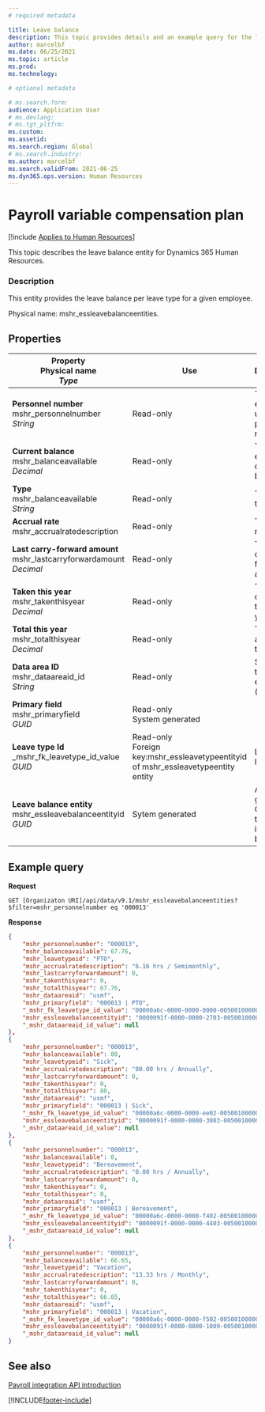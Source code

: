 ```yaml
---
# required metadata

title: Leave balance
description: This topic provides details and an example query for the leave balance entity in Dynamics 365 Human Resources.
author: marcelbf
ms.date: 06/25/2021
ms.topic: article
ms.prod: 
ms.technology: 

# optional metadata

# ms.search.form: 
audience: Application User
# ms.devlang: 
# ms.tgt_pltfrm: 
ms.custom: 
ms.assetid: 
ms.search.region: Global
# ms.search.industry: 
ms.author: marcelbf
ms.search.validFrom: 2021-06-25
ms.dyn365.ops.version: Human Resources
---
```


# Payroll variable compensation plan

[!include [Applies to Human Resources](../includes/applies-to-hr.md)]

This topic describes the leave balance entity for Dynamics 365 Human Resources.

### Description

This entity provides the leave balance per leave type for a given employee.

Physical name: mshr_essleavebalanceentities.

## Properties

| Property</br>**Physical name**</br>***Type*** | Use | Description |
| --- | --- | --- |
| **Personnel number**</br>mshr_personnelnumber</br>*String* | Read-only | The employee's unique personnel number. |
| **Current balance**</br>mshr_balanceavailable</br>*Decimal* | Read-only | The employee's current balance |
| **Type**</br>mshr_balanceavailable</br>*String* | Read-only | The leave type id. |
| **Accrual rate**</br>mshr_accrualratedescription</br> | Read-only | The accrual rate. |
| **Last carry-forward amount**</br>mshr_lastcarryforwardamount</br>*Decimal* | Read-only | The last carry-forward amount. |
| **Taken this year**</br>mshr_takenthisyear</br>*Decimal* | Read-only | The amount of leave taken this year. |
| **Total this year**</br>mshr_totalthisyear</br>*Decimal* | Read-only | The total amount for this year. |
| **Data area ID**</br>mshr_dataareaid_id</br>*String* | Read-only | Specifies the legal entity (company). |
| **Primary field**</br>mshr_primaryfield</br>*GUID* | Read-only</br>System generated | |
| **Leave type Id**</br>_mshr_fk_leavetype_id_value</br>*GUID* | Read-only</br>Foreign key:mshr_essleavetypeentityid of mshr_essleavetypeentity entity  | Leave type ID |
| **Leave balance entity**</br>mshr_essleavebalanceentityid</br>*GUID* | Sytem generated | A system-generated GUID value to uniquely identify the balance. |

## Example query

**Request**

```http
GET [Organizaton URI]/api/data/v9.1/mshr_essleavebalanceentities?$filter=mshr_personnelnumber eq '000013'
```

**Response**

```json
{
    "mshr_personnelnumber": "000013",
    "mshr_balanceavailable": 67.76,
    "mshr_leavetypeid": "PTO",
    "mshr_accrualratedescription": "6.16 hrs / Semimonthly",
    "mshr_lastcarryforwardamount": 0,
    "mshr_takenthisyear": 0,
    "mshr_totalthisyear": 67.76,
    "mshr_dataareaid": "usmf",
    "mshr_primaryfield": "000013 | PTO",
    "_mshr_fk_leavetype_id_value": "00000a6c-0000-0000-0000-005001000000",
    "mshr_essleavebalanceentityid": "0000091f-0000-0000-2703-005001000000",
    "_mshr_dataareaid_id_value": null
},
{
    "mshr_personnelnumber": "000013",
    "mshr_balanceavailable": 80,
    "mshr_leavetypeid": "Sick",
    "mshr_accrualratedescription": "80.00 hrs / Annually",
    "mshr_lastcarryforwardamount": 0,
    "mshr_takenthisyear": 0,
    "mshr_totalthisyear": 80,
    "mshr_dataareaid": "usmf",
    "mshr_primaryfield": "000013 | Sick",
    "_mshr_fk_leavetype_id_value": "00000a6c-0000-0000-ee02-005001000000",
    "mshr_essleavebalanceentityid": "0000091f-0000-0000-3003-005001000000",
    "_mshr_dataareaid_id_value": null
},
{
    "mshr_personnelnumber": "000013",
    "mshr_balanceavailable": 0,
    "mshr_leavetypeid": "Bereavement",
    "mshr_accrualratedescription": "0.00 hrs / Annually",
    "mshr_lastcarryforwardamount": 0,
    "mshr_takenthisyear": 0,
    "mshr_totalthisyear": 0,
    "mshr_dataareaid": "usmf",
    "mshr_primaryfield": "000013 | Bereavement",
    "_mshr_fk_leavetype_id_value": "00000a6c-0000-0000-f402-005001000000",
    "mshr_essleavebalanceentityid": "0000091f-0000-0000-4403-005001000000",
    "_mshr_dataareaid_id_value": null
},
{
    "mshr_personnelnumber": "000013",
    "mshr_balanceavailable": 66.65,
    "mshr_leavetypeid": "Vacation",
    "mshr_accrualratedescription": "13.33 hrs / Monthly",
    "mshr_lastcarryforwardamount": 0,
    "mshr_takenthisyear": 0,
    "mshr_totalthisyear": 66.65,
    "mshr_dataareaid": "usmf",
    "mshr_primaryfield": "000013 | Vacation",
    "_mshr_fk_leavetype_id_value": "00000a6c-0000-0000-f502-005001000000",
    "mshr_essleavebalanceentityid": "0000091f-0000-0000-1009-005001000000",
    "_mshr_dataareaid_id_value": null
}
```

## See also

[Payroll integration API introduction](hr-admin-integration-payroll-api-introduction.md)

[!INCLUDE[footer-include](../includes/footer-banner.md)]
